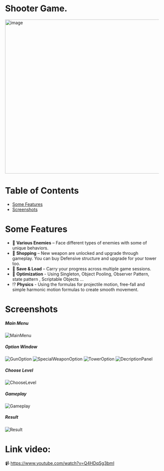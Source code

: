 # Shooter Game. 
<img width="1189" height="504" alt="image" src="https://github.com/user-attachments/assets/14de69a6-3fa1-45d6-b5d9-e599e795981d" />

# Table of Contents

- [Some Features](#some-features)
- [Screenshots](#screenshots)

# Some Features
- 👾 **Various Enemies** – Face different types of enemies with some of unique behaviors.
- 🛒 **Shopping** – New weapon are unlocked and upgrade through gameplay. You can buy Defensive structure and upgrade for your tower too.
- 💾 **Save & Load** – Carry your progress across multiple game sessions.
- 🚀 **Optimization** - Using Singleton, Object Pooling, Observer Pattern, state pattern , Scriptable Objects ...
- ⁉️ **Physics** - Using the formulas for projectile motion, free-fall and simple harmonic motion formulas to create smooth movement.

# Screenshots
##### Main Menu
![MainMenu](https://github.com/user-attachments/assets/14de69a6-3fa1-45d6-b5d9-e599e795981d)
##### Option Window
![GunOption](https://github.com/user-attachments/assets/7498f808-6183-41ea-8910-5e97b30329cd)
![SpecialWeaponOption](https://github.com/user-attachments/assets/f5a3f847-09d5-48d9-ac96-e68ab27b78a6)
![TowerOption](https://github.com/user-attachments/assets/a2db1881-7ff2-4e7b-80cb-8a8eadd1cc4e)
![DecriptionPanel](https://github.com/user-attachments/assets/a6118a49-0499-43d2-879d-7ad0dc09c64c)
##### Choose Level
![ChooseLevel](https://github.com/user-attachments/assets/543ea0b0-5fe5-4268-ac9a-676f9c6e6238)
##### Gameplay
![Gameplay](https://github.com/user-attachments/assets/9c300fbe-69c4-4fbe-84d2-aae6f775ea02)
##### Result
![Result](https://github.com/user-attachments/assets/90c7f0eb-10dc-44a0-9b99-7267a4f549d3)

# Link video: 
📹 https://www.youtube.com/watch?v=Q4HDqSg3bmI
